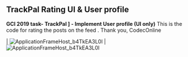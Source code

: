 ## TrackPal Rating UI & User profile
**GCI 2019 task- TrackPal ] - Implement User profile (UI only)**
This is the code for rating the posts on the feed .
Thank you,
CodecOnline

| ![ApplicationFrameHost_b4TkEA3L0l](https://i.ibb.co/4V7Zh84/Screenshot-20200124-044124.jpg) 
| ![ApplicationFrameHost_b4TkEA3L0l](https://user-images.githubusercontent.com/60006102/72764019-426dfd00-3c0c-11ea-81a2-a2267a6f86a6.jpg) 
